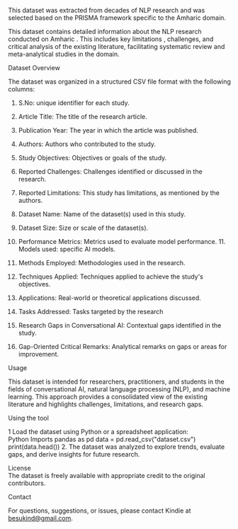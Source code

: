 This dataset was extracted from decades of NLP research and was selected based on the PRISMA framework specific to the Amharic domain. 

This dataset contains detailed information about the NLP research conducted on Amharic . This includes key limitations , challenges, and critical analysis of the existing literature, facilitating systematic review and meta-analytical studies in the domain.  

Dataset Overview

The dataset was organized in a structured CSV file format with the following columns:

1. S.No: unique identifier for each study. 

 2. Article Title: The title of the research article.  

3. Publication Year: The year in which the article was published.  

4. Authors: Authors who contributed to the study. 

 5. Study Objectives: Objectives or goals of the study.  

6. Reported Challenges: Challenges identified or discussed in the research.  

7. Reported Limitations: This study has limitations, as mentioned by the authors.  

8. Dataset Name: Name of the dataset(s) used in this study.  

9. Dataset Size: Size or scale of the dataset(s).  

10. Performance Metrics: Metrics used to evaluate model performance. 11. Models used: specific AI models.  

12. Methods Employed: Methodologies used in the research.  

13. Techniques Applied: Techniques applied to achieve the study's objectives.  

14. Applications: Real-world or theoretical applications discussed.  

15. Tasks Addressed: Tasks targeted by the research

16. Research Gaps in Conversational AI: Contextual gaps identified in the study.  

17. Gap-Oriented Critical Remarks: Analytical remarks on gaps or areas for improvement.  

Usage  

This dataset is intended for researchers, practitioners, and students in the fields of conversational AI, natural language processing (NLP), and machine learning. This approach provides a consolidated view of the existing literature and highlights challenges, limitations, and research gaps.  

Using the tool  

1 Load the dataset using Python or a spreadsheet application:    
Python 
Imports pandas as pd data = pd.read_csv("dataset.csv") 
print(data.head())
2. The dataset was analyzed to explore trends, evaluate gaps, and derive insights for future research.  

License  
The dataset is freely available with appropriate credit to the original contributors.  

Contact  

For questions, suggestions, or issues, please contact Kindie at besukind@gmail.com.  
